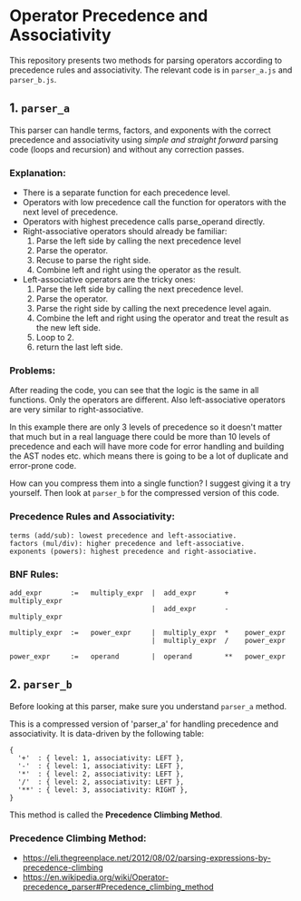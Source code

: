 
# Operator Precedence and Associativity

This repository presents two methods for parsing operators according to precedence rules and associativity.
The relevant code is in `parser_a.js` and `parser_b.js`.

## 1. `parser_a`

This parser can handle terms, factors, and exponents with the correct precedence and associativity using _simple and straight forward_ parsing code (loops and recursion) and without any correction passes.

### Explanation:
- There is a separate function for each precedence level.
- Operators with low precedence call the function for operators with the next level of precedence.
- Operators with highest precedence calls parse_operand directly.
- Right-associative operators should already be familiar:
    1. Parse the left side by calling the next precedence level
    2. Parse the operator.
    3. Recuse to parse the right side.
    4. Combine left and right using the operator as the result.
- Left-associative operators are the tricky ones: 
    1. Parse the left side by calling the next precedence level.
    2. Parse the operator.
    3. Parse the right side by calling the next precedence level again.
    4. Combine the left and right using the operator and treat the result as the new left side.
    5. Loop to 2.
    6. return the last left side.

### Problems:

After reading the code, you can see that the logic is the same in all functions. Only the operators are different. Also left-associative operators are very similar to right-associative.

In this example there are only 3 levels of precedence so it doesn't matter that much but in a real language there could be more than 10 levels of precedence and each will have more code for error handling and building the AST nodes etc. which means there is going to be a lot of duplicate and error-prone code.

How can you compress them into a single function? I suggest giving it a try yourself. Then look at `parser_b` for the compressed version of this code.

### Precedence Rules and Associativity:
    terms (add/sub): lowest precedence and left-associative.
    factors (mul/div): higher precedence and left-associative.
    exponents (powers): highest precedence and right-associative.

### BNF Rules:
    add_expr       :=   multiply_expr  |  add_expr       +    multiply_expr
                                       |  add_expr       -    multiply_expr

    multiply_expr  :=   power_expr     |  multiply_expr  *    power_expr
                                       |  multiply_expr  /    power_expr

    power_expr     :=   operand        |  operand        **   power_expr

## 2. `parser_b`

Before looking at this parser, make sure you understand `parser_a` method. 

This is a compressed version of 'parser_a' for handling precedence and associativity. It is data-driven by the following table:

    {
      '+'  : { level: 1, associativity: LEFT },
      '-'  : { level: 1, associativity: LEFT },
      '*'  : { level: 2, associativity: LEFT },
      '/'  : { level: 2, associativity: LEFT },
      '**' : { level: 3, associativity: RIGHT },
    }

This method is called the **Precedence Climbing Method**.

### Precedence Climbing Method:
  - https://eli.thegreenplace.net/2012/08/02/parsing-expressions-by-precedence-climbing
  - https://en.wikipedia.org/wiki/Operator-precedence_parser#Precedence_climbing_method
 
